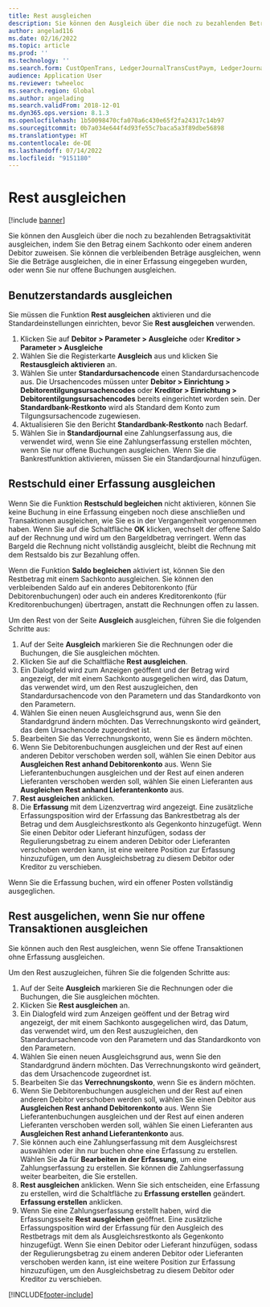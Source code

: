 ```yaml
---
title: Rest ausgleichen
description: Sie können den Ausgleich über die noch zu bezahlenden Betragsaktivität ausgleichen, indem Sie den Betrag einem Sachkonto zuweisen.
author: angelad116
ms.date: 02/16/2022
ms.topic: article
ms.prod: ''
ms.technology: ''
ms.search.form: CustOpenTrans, LedgerJournalTransCustPaym, LedgerJournalTransVendPaym, VendOpenTrans
audience: Application User
ms.reviewer: twheeloc
ms.search.region: Global
ms.author: angelading
ms.search.validFrom: 2018-12-01
ms.dyn365.ops.version: 8.1.3
ms.openlocfilehash: 1b50098470cfa070a6c430e65f2fa24317c14b97
ms.sourcegitcommit: 0b7a034e644f4d93fe55c7baca5a3f89dbe56898
ms.translationtype: HT
ms.contentlocale: de-DE
ms.lasthandoff: 07/14/2022
ms.locfileid: "9151180"
---
```

# <a name="settle-remainder"></a>Rest ausgleichen

[!include [banner](../includes/banner.md)]

Sie können den Ausgleich über die noch zu bezahlenden Betragsaktivität ausgleichen, indem Sie den Betrag einem Sachkonto oder einem anderen Debitor zuweisen. Sie können die verbleibenden Beträge ausgleichen, wenn Sie die Beträge ausgleichen, die in einer Erfassung eingegeben wurden, oder wenn Sie nur offene Buchungen ausgleichen.

## <a name="setting-up-defaults"></a>Benutzerstandards ausgleichen 
Sie müssen die Funktion **Rest ausgleichen** aktivieren und die Standardeinstellungen einrichten, bevor Sie **Rest ausgleichen** verwenden.

1)  Klicken Sie auf **Debitor > Parameter > Ausgleiche** oder **Kreditor > Parameter > Ausgleiche**
2)  Wählen Sie die Registerkarte **Ausgleich** aus und klicken Sie **Restausgleich aktivieren** an.
3)  Wählen Sie unter **Standardursachencode** einen Standardursachencode aus. Die Ursachencodes müssen unter **Debitor > Einrichtung > Debitorentilgungsursachencodes** oder **Kreditor > Einrichtung > Debitorentilgungsursachencodes** bereits eingerichtet worden sein. Der **Standardbank-Restkonto** wird als Standard dem Konto zum Tilgungsursachencode zugewiesen.
3)  Aktualisieren Sie den Bericht **Standardbank-Restkonto** nach Bedarf.
4)  Wählen Sie in **Standardjournal** eine Zahlungserfassung aus, die verwendet wird, wenn Sie eine Zahlungserfassung erstellen möchten, wenn Sie nur offene Buchungen ausgleichen. Wenn Sie die Bankrestfunktion aktivieren, müssen Sie ein Standardjournal hinzufügen.

## <a name="settle-remainder-from-a-journal"></a>Restschuld einer Erfassung ausgleichen
Wenn Sie die Funktion **Restschuld begleichen** nicht aktivieren, können Sie keine Buchung in eine Erfassung eingeben noch diese anschließen und Transaktionen ausgleichen, wie Sie es in der Vergangenheit vorgenommen haben. Wenn Sie auf die Schaltfläche **OK** klicken, wechselt der offene Saldo auf der Rechnung und wird um den Bargeldbetrag verringert. Wenn das Bargeld die Rechnung nicht vollständig ausgleicht, bleibt die Rechnung mit dem Restsaldo bis zur Bezahlung offen.

Wenn die Funktion **Saldo begleichen** aktiviert ist, können Sie den Restbetrag mit einem Sachkonto ausgleichen. Sie können den verbleibenden Saldo auf ein anderes Debitorenkonto (für Debitorenbuchungen) oder auch ein anderes Kreditorenkonto (für Kreditorenbuchungen) übertragen, anstatt die Rechnungen offen zu lassen. 

Um den Rest von der Seite **Ausgleich** ausgleichen, führen Sie die folgenden Schritte aus:

1)  Auf der Seite **Ausgleich** markieren Sie die Rechnungen oder die Buchungen, die Sie ausgleichen möchten.
2)  Klicken Sie auf die Schaltfläche **Rest ausgleichen**.
3)  Ein Dialogfeld wird zum Anzeigen geöffent und der Betrag wird angezeigt, der mit einem Sachkonto ausgegelichen wird, das Datum, das verwendet wird, um den Rest auszugleichen, den Standardursachencode von den Parametern und das Standardkonto von den Parametern. 
4)  Wählen Sie einen neuen Ausgleichsgrund aus, wenn Sie den Standardgrund ändern möchten. Das Verrechnungskonto wird geändert, das dem Ursachencode zugeordnet ist.
5)  Bearbeiten Sie das Verrechnungskonto, wenn Sie es ändern möchten.
6)  Wenn Sie Debitorenbuchungen ausgleichen und der Rest auf einen anderen Debitor verschoben werden soll, wählen Sie einen Debitor aus **Ausgleichen Rest anhand Debitorenkonto** aus. Wenn Sie Lieferantenbuchungen ausgleichen und der Rest auf einen anderen Lieferanten verschoben werden soll, wählen Sie einen Lieferanten aus **Ausgleichen Rest anhand Lieferantenkonto** aus.
6)  **Rest ausgleichen** anklicken.
7)  Die **Erfassung** mit dem Lizenzvertrag wird angezeigt. Eine zusätzliche Erfassungsposition wird der Erfassung das Bankrestbetrag als der Betrag und dem Ausgleichsrestkonto als Gegenkonto hinzugefügt. Wenn Sie einen Debitor oder Lieferant hinzufügen, sodass der Regulierungsbetrag zu einem anderen Debitor oder Lieferanten verschoben werden kann, ist eine weitere Position zur Erfassung hinzuzufügen, um den Ausgleichsbetrag zu diesem Debitor oder Kreditor zu verschieben.

Wenn Sie die Erfassung buchen, wird ein offener Posten vollständig ausgeglichen. 

## <a name="settle-remainder-when-you-are-only-settling-open-transactions"></a>Rest ausgelichen, wenn Sie nur offene Transaktionen ausgleichen
Sie können auch den Rest ausgleichen, wenn Sie offene Transaktionen ohne Erfassung ausgleichen.

Um den Rest auszugleichen, führen Sie die folgenden Schritte aus:

1)  Auf der Seite **Ausgleich** markieren Sie die Rechnungen oder die Buchungen, die Sie ausgleichen möchten.
2)  Klicken Sie **Rest ausgleichen** an.
3)  Ein Dialogfeld wird zum Anzeigen geöffent und der Betrag wird angezeigt, der mit einem Sachkonto ausgegelichen wird, das Datum, das verwendet wird, um den Rest auszugleichen, den Standardursachencode von den Parametern und das Standardkonto von den Parametern. 
4)  Wählen Sie einen neuen Ausgleichsgrund aus, wenn Sie den Standardgrund ändern möchten. Das Verrechnungskonto wird geändert, das dem Ursachencode zugeordnet ist.
5)  Bearbeiten Sie das **Verrechnungskonto**, wenn Sie es ändern möchten.
6)  Wenn Sie Debitorenbuchungen ausgleichen und der Rest auf einen anderen Debitor verschoben werden soll, wählen Sie einen Debitor aus **Ausgleichen Rest anhand Debitorenkonto** aus. Wenn Sie Lieferantenbuchungen ausgleichen und der Rest auf einen anderen Lieferanten verschoben werden soll, wählen Sie einen Lieferanten aus **Ausgleichen Rest anhand Lieferantenkonto** aus.
7)  Sie können auch eine Zahlungserfassung mit dem Ausgleichsrest auswählen oder ihn nur buchen ohne eine Erfassung zu erstellen. Wählen Sie **Ja** für **Bearbeiten in der Erfassung**, um eine Zahlungserfassung zu erstellen. Sie können die Zahlungserfassung weiter bearbeiten, die Sie erstellen.
8)  **Rest ausgleichen** anklicken. Wenn Sie sich entscheiden, eine Erfassung zu erstellen, wird die Schaltfläche zu **Erfassung erstellen** geändert. **Erfassung erstellen** anklicken.
9)  Wenn Sie eine Zahlungserfassung erstellt haben, wird die Erfassungsseite **Rest ausgleichen** geöffnet. Eine zusätzliche Erfassungsposition wird der Erfassung für den Ausgleich des Restbetrags mit dem als Ausgleichsrestkonto als Gegenkonto hinzugefügt. Wenn Sie einen Debitor oder Lieferant hinzufügen, sodass der Regulierungsbetrag zu einem anderen Debitor oder Lieferanten verschoben werden kann, ist eine weitere Position zur Erfassung hinzuzufügen, um den Ausgleichsbetrag zu diesem Debitor oder Kreditor zu verschieben.


[!INCLUDE[footer-include](../../includes/footer-banner.md)]
